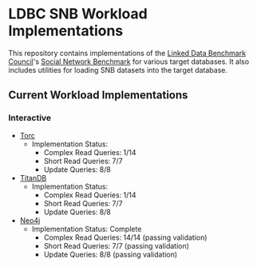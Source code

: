 LDBC SNB Workload Implementations
=================================

This repository contains implementations of the [Linked Data Benchmark
Council](http://www.ldbcouncil.org/)'s [Social Network
Benchmark](http://www.ldbcouncil.org/benchmarks/snb) for various target
databases. It also includes utilities for loading SNB datasets into the target
database.

## Current Workload Implementations ##
### Interactive ###
* [Torc](https://github.com/ellitron/torc) 
  * Implementation Status:
    * Complex Read Queries: 1/14
    * Short Read Queries: 7/7
    * Update Queries: 8/8
* [TitanDB](https://github.com/thinkaurelius/titan)
  * Implementation Status:
    * Complex Read Queries: 1/14
    * Short Read Queries: 7/7
    * Update Queries: 8/8
* [Neo4j](http://neo4j.com/)
  * Implementation Status: Complete
    * Complex Read Queries: 14/14 (passing validation)
    * Short Read Queries: 7/7 (passing validation)
    * Update Queries: 8/8 (passing validation)
